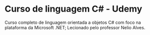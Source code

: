 # Curso de linguagem C# - Udemy
 Curso completo de linguagem orientada a objetos C# com foco na plataforma da Microsoft .NET; Lecionado pelo professor Nelio Alves.
